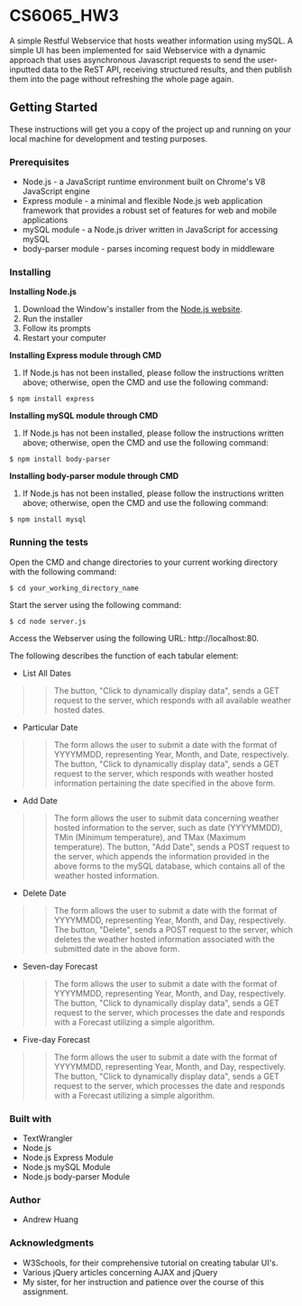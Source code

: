 # CS6065_HW3

A simple Restful Webservice that hosts weather information using mySQL. A simple UI has been implemented for said Webservice with a dynamic approach that uses asynchronous Javascript requests to send the user-inputted data to the ReST API, receiving structured results, and then publish them into the page without refreshing the whole page again.

## Getting Started

These instructions will get you a copy of the project up and running on your local machine for development and testing purposes.

### Prerequisites

* Node.js - a JavaScript runtime environment built on Chrome's V8 JavaScript engine
* Express module - a minimal and flexible Node.js web application framework that provides a robust set of features for web and mobile applications
* mySQL module - a Node.js driver written in JavaScript for accessing mySQL
* body-parser module - parses incoming request body in middleware

### Installing

**Installing Node.js**

1. Download the Window's installer from the [Node.js website](https://nodejs.org/en/download/).
2. Run the installer
3. Follow its prompts
4. Restart your computer

**Installing Express module through CMD**

1. If Node.js has not been installed, please follow the instructions written above; otherwise, open the CMD and use the following command:
```
$ npm install express
```
**Installing mySQL module through CMD**

1. If Node.js has not been installed, please follow the instructions written above; otherwise, open the CMD and use the following command:
```
$ npm install body-parser
```
**Installing body-parser module through CMD**

1. If Node.js has not been installed, please follow the instructions written above; otherwise, open the CMD and use the following command:
```
$ npm install mysql
```
### Running the tests

Open the CMD and change directories to your current working directory with the following command:
```
$ cd your_working_directory_name
```
Start the server using the following command:
```
$ cd node server.js
```
Access the Webserver using the following URL: http://localhost:80.

The following describes the function of each tabular element:

* List All Dates
>> The button, "Click to dynamically display data", sends a GET request to the server, which responds with all available weather hosted dates.

* Particular Date
>> The form allows the user to submit a date with the format of YYYYMMDD, representing Year, Month, and Date, respectively.
>> The button, "Click to dynamically display data", sends a GET request to the server, which responds with weather hosted information pertaining the date specified in the above form.

* Add Date
>> The form allows the user to submit data concerning weather hosted information to the server, such as date (YYYYMMDD), TMin (Minimum temperature), and TMax (Maximum temperature).
>> The button, "Add Date", sends a POST request to the server, which appends the information provided in the above forms to the mySQL database, which contains all of the weather hosted information.

* Delete Date
>> The form allows the user to submit a date with the format of YYYYMMDD, representing Year, Month, and Day, respectively.
>> The button, "Delete", sends a POST request to the server, which deletes the weather hosted information associated with the submitted date in the above form.

* Seven-day Forecast
>> The form allows the user to submit a date with the format of YYYYMMDD, representing Year, Month, and Day, respectively.
>> The button, "Click to dynamically display data", sends a GET request to the server, which processes the date and responds with a Forecast utilizing a simple algorithm.

* Five-day Forecast
>> The form allows the user to submit a date with the format of YYYYMMDD, representing Year, Month, and Day, respectively.
>> The button, "Click to dynamically display data", sends a GET request to the server, which processes the date and responds with a Forecast utilizing a simple algorithm.

### Built with

* TextWrangler
* Node.js
* Node.js Express Module
* Node.js mySQL Module
* Node.js body-parser Module

### Author

* Andrew Huang

### Acknowledgments

* W3Schools, for their comprehensive tutorial on creating tabular UI's.
* Various jQuery articles concerning AJAX and jQuery
* My sister, for her instruction and patience over the course of this assignment.

